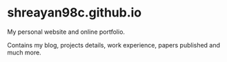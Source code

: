 # shreayan98c.github.io
My personal website and online portfolio.

Contains my blog, projects details, work experience, papers published and much more.